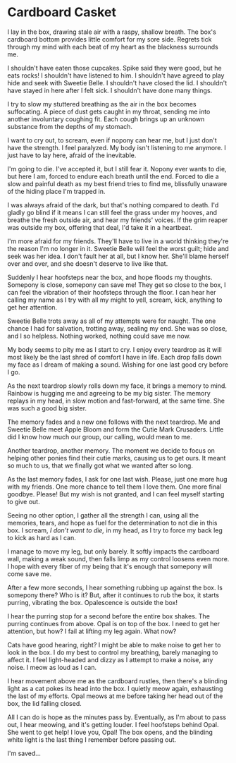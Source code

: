 # Cardboard Casket

I lay in the box, drawing stale air with a raspy, shallow breath. The box's cardboard bottom provides little comfort for my sore side. Regrets tick through my mind with each beat of my heart as the blackness surrounds me.

I shouldn't have eaten those cupcakes. Spike said they were good, but he eats rocks! I shouldn't have listened to him. I shouldn't have agreed to play hide and seek with Sweetie Belle. I shouldn't have closed the lid. I shouldn't have stayed in here after I felt sick. I shouldn't have done many things.

I try to slow my stuttered breathing as the air in the box becomes suffocating. A piece of dust gets caught in my throat, sending me into another involuntary coughing fit. Each cough brings up an unknown substance from the depths of my stomach.

I want to cry out, to scream, even if nopony can hear me, but I just don't have the strength. I feel paralyzed. My body isn't listening to me anymore. I just have to lay here, afraid of the inevitable.

I'm going to die. I've accepted it, but I still fear it. Nopony ever wants to die, but here I am, forced to endure each breath until the end. Forced to die a slow and painful death as my best friend tries to find me, blissfully unaware of the hiding place I'm trapped in.

I was always afraid of the dark, but that's nothing compared to death. I'd gladly go blind if it means I can still feel the grass under my hooves, and breathe the fresh outside air, and hear my friends' voices. If the grim reaper was outside my box, offering that deal, I'd take it in a heartbeat.

I'm more afraid for my friends. They'll have to live in a world thinking they're the reason I'm no longer in it. Sweetie Belle will feel the worst guilt; hide and seek was her idea. I don't fault her at all, but I know her. She'll blame herself over and over, and she doesn't deserve to live like that.

Suddenly I hear hoofsteps near the box, and hope floods my thoughts. Somepony is close, somepony can save me! They get so close to the box, I can feel the vibration of their hoofsteps through the floor. I can hear her calling my name as I try with all my might to yell, scream, kick, anything to get her attention.

Sweetie Belle trots away as all of my attempts were for naught. The one chance I had for salvation, trotting away, sealing my end. She was so close, and I so helpless. Nothing worked, nothing could save me now.

My body seems to pity me as I start to cry. I enjoy every teardrop as it will most likely be the last shred of comfort I have in life. Each drop falls down my face as I dream of making a sound. Wishing for one last good cry before I go.

As the next teardrop slowly rolls down my face, it brings a memory to mind. Rainbow is hugging me and agreeing to be my big sister. The memory replays in my head, in slow motion and fast-forward, at the same time. She was such a good big sister.

The memory fades and a new one follows with the next teardrop. Me and Sweetie Belle meet Apple Bloom and form the Cutie Mark Crusaders. Little did I know how much our group, our calling, would mean to me.

Another teardrop, another memory. The moment we decide to focus on helping other ponies find their cutie marks, causing us to get ours. It meant so much to us, that we finally got what we wanted after so long.

As the last memory fades, I ask for one last wish. Please, just one more hug with my friends. One more chance to tell them I love them. One more final goodbye. Please! But my wish is not granted, and I can feel myself starting to give out.

Seeing no other option, I gather all the strength I can, using all the memories, tears, and hope as fuel for the determination to not die in this box. I scream, *I don't want to die,* in my head, as I try to force my back leg to kick as hard as I can.

I manage to move my leg, but only barely. It softly impacts the cardboard wall, making a weak sound, then falls limp as my control loosens even more. I hope with every fiber of my being that it's enough that somepony will come save me.

After a few more seconds, I hear something rubbing up against the box. Is somepony there? Who is it? But, after it continues to rub the box, it starts purring, vibrating the box. Opalescence is outside the box!

I hear the purring stop for a second before the entire box shakes. The purring continues from above. Opal is on top of the box. I need to get her attention, but how? I fail at lifting my leg again. What now?

Cats have good hearing, right? I might be able to make noise to get her to look in the box. I do my best to control my breathing, barely managing to affect it. I feel light-headed and dizzy as I attempt to make a noise, any noise. I meow as loud as I can.

I hear movement above me as the cardboard rustles, then there's a blinding light as a cat pokes its head into the box. I quietly meow again, exhausting the last of my efforts. Opal meows at me before taking her head out of the box, the lid falling closed.

All I can do is hope as the minutes pass by. Eventually, as I'm about to pass out, I hear meowing, and it's getting louder. I feel hoofsteps behind Opal. She went to get help! I love you, Opal! The box opens, and the blinding white light is the last thing I remember before passing out.

I'm saved…
